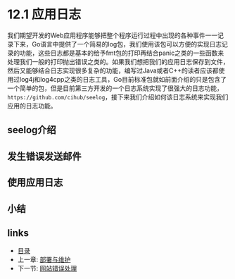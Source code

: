 # 12.1 应用日志
我们期望开发的Web应用程序能够把整个程序运行过程中出现的各种事件一一记录下来，Go语言中提供了一个简易的log包，我们使用该包可以方便的实现日志记录的功能，这些日志都是基本的给予fmt包的打印再结合panic之类的一些函数来处理我们一般的打印抛出错误之类的。如果我们想把我们的应用日志保存到文件，然后又能够结合日志实现很多复杂的功能，编写过Java或者C++的读者应该都使用过log4j和log4cpp之类的日志工具，Go目前标准包就如前面介绍的只是包含了一个简单的包，但是目前第三方开发的一个日志系统实现了很强大的日志功能，`https://github.com/cihub/seelog`，接下来我们介绍如何该日志系统来实现我们应用的日志功能。

## seelog介绍


## 发生错误发送邮件
## 使用应用日志

## 小结

## links
   * [目录](<preface.md>)
   * 上一章: [部署与维护](<12.md>)
   * 下一节: [网站错误处理](<12.2.md>)